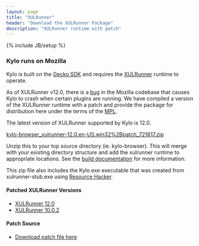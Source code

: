 ```yaml
---
layout: page
title: "XULRunner"
header: "Download the XULRunner Package"
description: "XULRunner runtime with patch"
---
```

{% include JB/setup %}

### Kylo runs on Mozilla
Kylo is built on the [Gecko SDK](https://developer.mozilla.org/en/Gecko_SDK) and requires the [XULRunner](https://developer.mozilla.org/en/XULRunner) runtime to operate.

As of XULRunner v12.0, there is a [bug](https://bugzilla.mozilla.org/show_bug.cgi?id=721817) in the Mozilla codebase that causes Kylo to crash when certain plugins are running. We have compiled a version of the XULRunner runtime with a patch and provide the package for distribution here under the terms of the [MPL](http://www.mozilla.org/MPL).

The latest version of XULRunner supported by Kylo is 12.0. 

<i class="icon-download-alt"></i> [kylo-browser_xulrunner-12.0.en-US.win32%2Bpatch_721817.zip](http://hillcrestlabs.com/downloads/kylo/kylo-browser_xulrunner-12.0.en-US.win32%2Bpatch_721817.zip)

Unzip this to your top source directory (ie. kylo-browser). This will merge with your existing directory structure and add the xulrunner runtime to appropriate locations. See the [build documentation](https://github.com/teamkylo/kylo-browser/wiki/Build-Instructions) for more information.

This zip file also includes the Kylo.exe executable that was created from xulrunner-stub.exe using [Resource Hacker](http://www.angusj.com/resourcehacker/).


#### Patched XULRunner Versions
* [XULRunner 12.0](https://github.com/teamkylo/kylo-browser/releases/download/v1.1.1/kylo-browser_xulrunner-12.0.en-US.win32.patch_721817.zip)
* [XULRunner 10.0.2](https://github.com/teamkylo/kylo-browser/releases/download/v0.6.1.70394/kylo-browser_xulrunner-10.0.2.en-US.win32.patch_721817.zip)

#### Patch Source
* [Download patch file here](https://github.com/teamkylo/kylo-browser/releases/download/v1.1.1/721817_xulrunner_cant_find_plugin-container_v3.patch)

